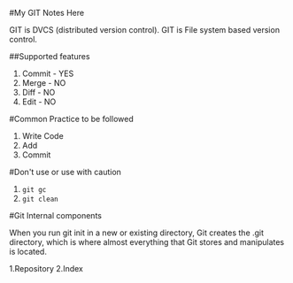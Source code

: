 #My GIT Notes Here

GIT is DVCS (distributed version control).
GIT is File system based version control.

##Supported features

1. Commit - YES
2. Merge	- NO
3. Diff   - NO
4. Edit	  - NO

#Common Practice to be followed
1. Write Code
2. Add
3. Commit

#Don't use or use with caution
1. `git gc`
2. `git clean`

#Git Internal components

When you run git init in a new or existing directory, Git creates the .git directory,
which is where almost everything that Git stores and manipulates is located.

1.Repository
2.Index
